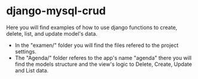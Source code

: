 # django-mysql-crud
Here you will find examples of how to use django functions to create, delete, list, and update model's data.

* In the "examen/" folder you will find the files refered to the project settings.
* The "Agenda/" folder referes to the app's name "agenda" there you will find the models structure and the view's logic to Delete, Create, Update and List data.

